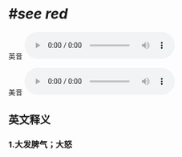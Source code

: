 # ***\#see red*** 
英音
<audio src="./media/see red1_AAC.aac" controls="controls"></audio>

美音
<audio src="./media/see red2_AAC.aac" controls="controls"></audio>



  

英文释义
---
### 1.**大发脾气；大怒**  


